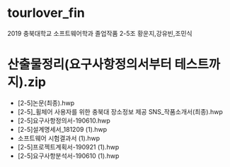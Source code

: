 # tourlover_fin
2019 충북대학교 소프트웨어학과 졸업작품 2-5조 황운지,강유빈,조민식

# 산출물정리(요구사항정의서부터 테스트까지).zip
- [2-5]논문(최종).hwp
- [2-5]_휠체어 사용자를 위한 충북대 장소정보 제공 SNS_작품소개서(최종).hwp
- [2-5]요구사항정의서-190610.hwp
- [2-5]설계명세서_181209 (1).hwp
- 소프트웨어 시험결과서 (1).hwp
- [2-5]프로젝트계획서-190921 (1).hwp
- [2-5]요구사항분석서-190610 (1).hwp
